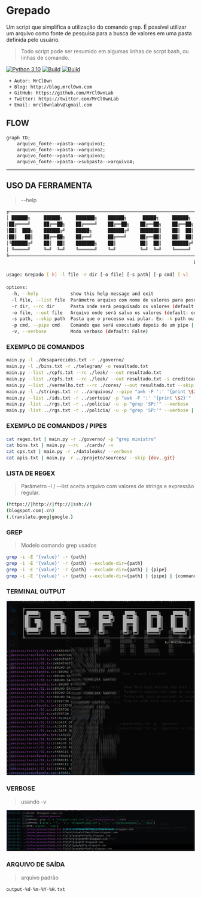 # Grepado

Um script que simplifica a utilização do comando grep. É possível utilizar um arquivo como fonte de pesquisa para a busca de valores em uma pasta definida pelo usuário.

> Todo script pode ser resumido em algumas linhas de scrpt bash, ou linhas de comando.

[![Python 3.10](https://img.shields.io/badge/python-3.10-yellow.svg)](https://www.python.org/)
[![Build](https://img.shields.io/badge/Supported_OS-Linux-orange.svg)]()
[![Build](https://img.shields.io/badge/Supported_OS-Mac-orange.svg)]()


```
 + Autor: MrCl0wn
 + Blog: http://blog.mrcl0wn.com
 + GitHub: https://github.com/MrCl0wnLab
 + Twitter: https://twitter.com/MrCl0wnLab
 + Email: mrcl0wnlab\@\gmail.com
```

## FLOW
```mermaid
graph TD;
    arquivo_fonte-->pasta-->arquivo1;
    arquivo_fonte-->pasta-->arquivo2;
    arquivo_fonte-->pasta-->arquivo3;
    arquivo_fonte-->pasta-->subpasta-->arquivo4;
```

---
## USO DA FERRAMENTA
> --help

```bash
╔──────────────────────────────────────────────────────────────────────────────────╗
│ ██████╗     ██████╗     ███████╗    ██████╗      █████╗     ██████╗      ██████╗ │
│██╔════╝     ██╔══██╗    ██╔════╝    ██╔══██╗    ██╔══██╗    ██╔══██╗    ██╔═══██╗│
│██║  ███╗    ██████╔╝    █████╗      ██████╔╝    ███████║    ██║  ██║    ██║   ██║│
│██║   ██║    ██╔══██╗    ██╔══╝      ██╔═══╝     ██╔══██║    ██║  ██║    ██║   ██║│
│╚██████╔╝    ██║  ██║    ███████╗    ██║         ██║  ██║    ██████╔╝    ╚██████╔╝│
│ ╚═════╝     ╚═╝  ╚═╝    ╚══════╝    ╚═╝         ╚═╝  ╚═╝    ╚═════╝      ╚═════╝ │
╚──────────────────────────────────────────────────────────────────────────────────╝
                                                                      By MrCl0wnLab
        
usage: Grepado [-h] -l file -r dir [-o file] [-s path] [-p cmd] [-v]

options:
  -h, --help            show this help message and exit
  -l file, --list file  Parâmetro arquivo com nome de valores para pesquisa (default: None)
  -r dir, --rc dir      Pasta onde será pesquisado os valores (default: None)
  -o file, --out file   Arquivo onde será salvo os valores (default: output-12-06-2024-03.txt)
  -s path, --skip path  Pasta que o processo vai pular. Ex: -k path ou --skip path2 ou -k {path1,path2,path3} (default: None)
  -p cmd, --pipe cmd    Comando que será executado depois de um pipe | (default: None)
  -v, --verbose         Modo verboso (default: False)
```

### EXEMPLO DE COMANDOS
```bash
main.py -l ./desaparecidos.txt -r ./governo/
main.py -l ./bins.txt -r ./telegram/ -o resultado.txt
main.py --list ./cpfs.txt --rc ./leak/ --out resultado.txt
main.py --list ./cpfs.txt --rc ./leak/ --out resultado.txt -s creditcard
main.py --list ./vermelho.txt --rc ./cores/ --out resultado.txt --skip {azul,laranja,verde}
main.py -l ./strings.txt -r ../arquivos/ --pipe "awk -F ':' '{print \$2}'"
main.py --list ./ids.txt -r ../sorteio/ -p "awk -F ':' '{print \$2}'"
main.py -list ../rgs.txt -r ../policia/ -u -p "grep 'SP:'" --verbose
main.py -list ../rgs.txt -r ../policia/ -u -p "grep 'SP:'" --verbose | sort -u
```
### EXEMPLO DE COMANDOS / PIPES
```bash
cat regex.txt | main.py -r ./governo/ -p "grep ministro"
cat bins.txt | main.py --rc  ./cards/ -v 
cat cps.txt | main.py -r ./dataleaks/ --verbose
cat apis.txt | main.py -r ../projeto/sources/ --skip {dev,.git}
```

### LISTA DE REGEX
> Parâmetro -l / --list aceita arquivo com valores de strings e expressão regular.

```bash
(https://|http://|ftp://|ssh://)
(blogspot.com|.cn)
(.translate.goog|google.)
```

### GREP
> Modelo comando grep usados

```bash
grep -i -E '{value}' -r {path} 
grep -i -E '{value}' -r {path} --exclude-dir={path}
grep -i -E '{value}' -r {path} --exclude-dir={path} | {pipe}
grep -i -E '{value}' -r {path} --exclude-dir={path} | {pipe} | {command}
```

### TERMINAL  OUTPUT
![Screenshot](/asset/img1.png)

### VERBOSE
> usando -v

![Screenshot](/asset/img2.png)

### ARQUIVO DE SAÍDA
> arquivo padrão

```
output-%d-%m-%Y-%H.txt
```